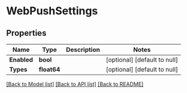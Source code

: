 # WebPushSettings

## Properties
Name | Type | Description | Notes
------------ | ------------- | ------------- | -------------
**Enabled** | **bool** |  | [optional] [default to null]
**Types** | **float64** |  | [optional] [default to null]

[[Back to Model list]](../README.md#documentation-for-models) [[Back to API list]](../README.md#documentation-for-api-endpoints) [[Back to README]](../README.md)

